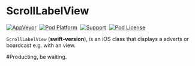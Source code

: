 # ScrollLabelView

[![AppVeyor](https://img.shields.io/teamcity/http/teamcity.jetbrains.com/s/bt345.svg)](https://github.com/tingxins/ScrollLabelView)  [![Pod Platform](https://img.shields.io/cocoapods/p/XHLaunchAd.svg?style=flat)](https://github.com/tingxins/ScrollLabelView)  [![Support](https://img.shields.io/badge/support-iOS%208%2B-brightgreen.svg)](https://github.com/tingxins/ScrollLabelView)  [![Pod License](http://img.shields.io/cocoapods/l/SDWebImage.svg?style=flat)](https://www.apache.org/licenses/LICENSE-2.0.html)

`ScrollLabelView` (**swift-version**), is an iOS class that displays a adverts or boardcast e.g. with an view.

#Producting, be waiting.
